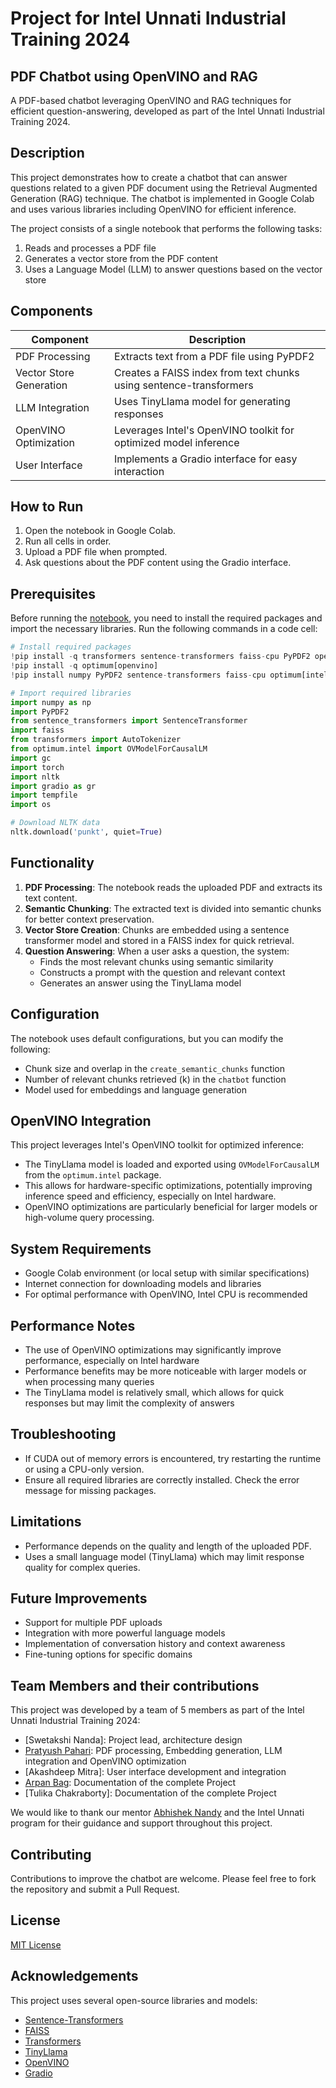 # Project for Intel Unnati Industrial Training 2024
 ## PDF Chatbot using OpenVINO and RAG

 A PDF-based chatbot leveraging OpenVINO and RAG techniques for efficient question-answering, developed as part of the Intel Unnati Industrial Training 2024.

## Description

This project demonstrates how to create a chatbot that can answer questions related to a given PDF document using the Retrieval Augmented Generation (RAG) technique. The chatbot is implemented in Google Colab and uses various libraries including OpenVINO for efficient inference.

The project consists of a single notebook that performs the following tasks:
1. Reads and processes a PDF file
2. Generates a vector store from the PDF content
3. Uses a Language Model (LLM) to answer questions based on the vector store

## Components

| Component | Description |
|-----------|-------------|
| PDF Processing | Extracts text from a PDF file using PyPDF2 |
| Vector Store Generation | Creates a FAISS index from text chunks using sentence-transformers |
| LLM Integration | Uses TinyLlama model for generating responses |
| OpenVINO Optimization | Leverages Intel's OpenVINO toolkit for optimized model inference |
| User Interface | Implements a Gradio interface for easy interaction |

## How to Run

1. Open the notebook in Google Colab.
2. Run all cells in order.
3. Upload a PDF file when prompted.
4. Ask questions about the PDF content using the Gradio interface.

## Prerequisites

Before running the [notebook](https://colab.research.google.com/github/paharipratyush/intelunnati/blob/main/pdfchatbotopenvino.ipynb), you need to install the required packages and import the necessary libraries. Run the following commands in a code cell:

```python
# Install required packages
!pip install -q transformers sentence-transformers faiss-cpu PyPDF2 openvino-nightly
!pip install -q optimum[openvino]
!pip install numpy PyPDF2 sentence-transformers faiss-cpu optimum[intel] transformers nltk gradio

# Import required libraries
import numpy as np
import PyPDF2
from sentence_transformers import SentenceTransformer
import faiss
from transformers import AutoTokenizer
from optimum.intel import OVModelForCausalLM
import gc
import torch
import nltk
import gradio as gr
import tempfile
import os

# Download NLTK data
nltk.download('punkt', quiet=True)
```

## Functionality

1. **PDF Processing**: The notebook reads the uploaded PDF and extracts its text content.
2. **Semantic Chunking**: The extracted text is divided into semantic chunks for better context preservation.
3. **Vector Store Creation**: Chunks are embedded using a sentence transformer model and stored in a FAISS index for quick retrieval.
4. **Question Answering**: When a user asks a question, the system:
   - Finds the most relevant chunks using semantic similarity
   - Constructs a prompt with the question and relevant context
   - Generates an answer using the TinyLlama model

## Configuration

The notebook uses default configurations, but you can modify the following:

- Chunk size and overlap in the `create_semantic_chunks` function
- Number of relevant chunks retrieved (k) in the `chatbot` function
- Model used for embeddings and language generation

## OpenVINO Integration

This project leverages Intel's OpenVINO toolkit for optimized inference:

 - The TinyLlama model is loaded and exported using `OVModelForCausalLM` from the `optimum.intel` package.
 - This allows for hardware-specific optimizations, potentially improving inference speed and efficiency, especially on Intel hardware.
 - OpenVINO optimizations are particularly beneficial for larger models or high-volume query processing.

## System Requirements

- Google Colab environment (or local setup with similar specifications)
- Internet connection for downloading models and libraries
- For optimal performance with OpenVINO, Intel CPU is recommended

## Performance Notes

- The use of OpenVINO optimizations may significantly improve performance, especially on Intel hardware
- Performance benefits may be more noticeable with larger models or when processing many queries
- The TinyLlama model is relatively small, which allows for quick responses but may limit the complexity of answers

## Troubleshooting

- If CUDA out of memory errors is encountered, try restarting the runtime or using a CPU-only version.
- Ensure all required libraries are correctly installed. Check the error message for missing packages.

## Limitations

- Performance depends on the quality and length of the uploaded PDF.
- Uses a small language model (TinyLlama) which may limit response quality for complex queries.

## Future Improvements

- Support for multiple PDF uploads
- Integration with more powerful language models
- Implementation of conversation history and context awareness
- Fine-tuning options for specific domains

## Team Members and their contributions

This project was developed by a team of 5 members as part of the Intel Unnati Industrial Training 2024:

- [Swetakshi Nanda]: Project lead, architecture design
- [Pratyush Pahari](https://github.com/paharipratyush): PDF processing, Embedding generation, LLM integration and OpenVINO optimization
- [Akashdeep Mitra]: User interface development and integration
- [Arpan Bag](https://github.com/ArpanBag02): Documentation of the complete Project
- [Tulika Chakraborty]: Documentation of the complete Project

We would like to thank our mentor [Abhishek Nandy](https://github.com/AbhiLegend) and the Intel Unnati program for their guidance and support throughout this project.

## Contributing

Contributions to improve the chatbot are welcome. Please feel free to fork the repository and submit a Pull Request.

## License

[MIT License](https://opensource.org/licenses/MIT)

## Acknowledgements

This project uses several open-source libraries and models:

- [Sentence-Transformers](https://github.com/UKPLab/sentence-transformers)
- [FAISS](https://github.com/facebookresearch/faiss)
- [Transformers](https://github.com/huggingface/transformers)
- [TinyLlama](https://github.com/jzhang38/TinyLlama)
- [OpenVINO](https://github.com/openvinotoolkit/openvino)
- [Gradio](https://github.com/gradio-app/gradio)
